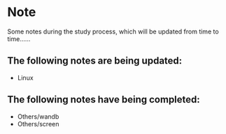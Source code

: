 # Note
Some notes during the study process, which will be updated from time to time......



## The following notes are being updated:

-   Linux




## The following notes have being completed:

-   Others/wandb
-   Others/screen
